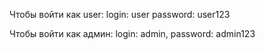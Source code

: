 Чтобы войти как user:
login: user
password: user123

Чтобы войти как админ:
login: admin,
password: admin123
